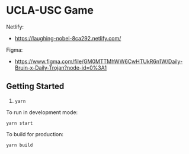 # UCLA-USC Game

Netlify:
- https://laughing-nobel-8ca292.netlify.com/

Figma:
- https://www.figma.com/file/GM0MTTMhWW6CwHTUkR6n1W/Daily-Bruin-x-Daily-Trojan?node-id=0%3A1

## Getting Started

1. `yarn`

To run in development mode:
```
yarn start
```

To build for production:
```
yarn build
```
